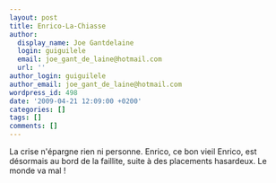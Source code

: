 ```yaml
---
layout: post
title: Enrico-La-Chiasse
author:
  display_name: Joe Gantdelaine
  login: guiguilele
  email: joe_gant_de_laine@hotmail.com
  url: ''
author_login: guiguilele
author_email: joe_gant_de_laine@hotmail.com
wordpress_id: 498
date: '2009-04-21 12:09:00 +0200'
categories: []
tags: []
comments: []
---
```

La crise n'épargne rien ni personne. Enrico, ce bon vieil Enrico, est désormais au bord de la faillite, suite à des placements hasardeux. Le monde va mal !
